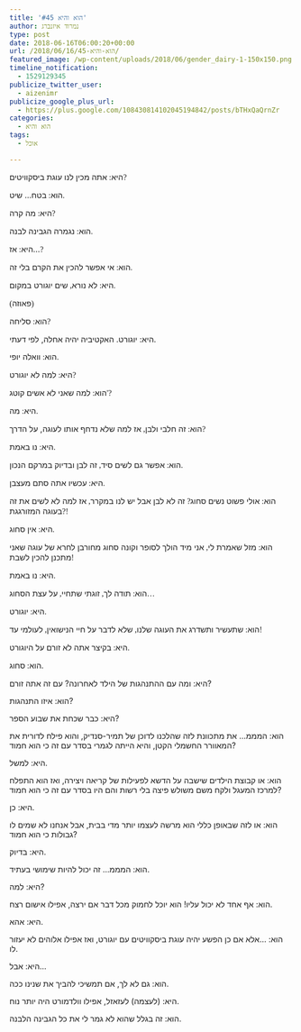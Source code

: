 ```yaml
---
title: 'הוא והיא #45'
author: נמרוד איזנברג
type: post
date: 2018-06-16T06:00:20+00:00
url: /2018/06/16/הוא-והיא-45/
featured_image: /wp-content/uploads/2018/06/gender_dairy-1-150x150.png
timeline_notification:
  - 1529129345
publicize_twitter_user:
  - aizenimr
publicize_google_plus_url:
  - https://plus.google.com/108430814102045194842/posts/bTHxQaQrnZr
categories:
  - הוא והיא
tags:
  - אוכל

---
```

<span lang="he-IL">היא</span><span style="font-family:Liberation Serif, serif;"><span lang="en-US">: </span></span><span lang="he-IL">אתה מכין לנו עוגת ביסקוויטים</span><span style="font-family:Liberation Serif, serif;"><span lang="en-US">?</span></span>

<span lang="he-IL">הוא</span><span style="font-family:Liberation Serif, serif;"><span lang="en-US">: </span></span><span lang="he-IL">בטח… שיט</span><span style="font-family:Liberation Serif, serif;"><span lang="en-US">.</span></span>

<span lang="he-IL">היא</span><span style="font-family:Liberation Serif, serif;"><span lang="en-US">: </span></span><span lang="he-IL">מה קרה</span><span style="font-family:Liberation Serif, serif;"><span lang="en-US">?</span></span>

<span lang="he-IL">הוא</span><span style="font-family:Liberation Serif, serif;"><span lang="en-US">: </span></span><span lang="he-IL">נגמרה הגבינה לבנה</span><span style="font-family:Liberation Serif, serif;"><span lang="en-US">.</span></span>

<span lang="he-IL">היא</span><span style="font-family:Liberation Serif, serif;"><span lang="en-US">: </span></span><span lang="he-IL">אז…</span><span style="font-family:Liberation Serif, serif;"><span lang="en-US">?</span></span>

<span lang="he-IL">הוא</span><span style="font-family:Liberation Serif, serif;"><span lang="en-US">: </span></span><span lang="he-IL">אי אפשר להכין את הקרם בלי זה</span><span style="font-family:Liberation Serif, serif;"><span lang="en-US">.</span></span>

<span lang="he-IL">היא</span><span style="font-family:Liberation Serif, serif;"><span lang="en-US">: </span></span><span lang="he-IL">לא נורא</span><span style="font-family:Liberation Serif, serif;"><span lang="en-US">, </span></span><span lang="he-IL">שים יוגורט במקום</span><span style="font-family:Liberation Serif, serif;"><span lang="en-US">.</span></span>

<span style="font-family:Liberation Serif, serif;"><span lang="en-US">(</span></span><span lang="he-IL">פאוזה</span><span style="font-family:Liberation Serif, serif;"><span lang="en-US">)</span></span>

<span lang="he-IL">הוא</span><span style="font-family:Liberation Serif, serif;"><span lang="en-US">: </span></span><span lang="he-IL">סליחה</span><span style="font-family:Liberation Serif, serif;"><span lang="en-US">?</span></span>

<span lang="he-IL">היא</span><span lang="en-US">: </span><span lang="he-IL">יוגורט</span><span lang="en-US">. האקטיביה יהיה אחלה, </span><span lang="he-IL">לפי דעתי</span><span lang="en-US">.</span>

<span lang="he-IL">הוא</span><span style="font-family:Liberation Serif, serif;"><span lang="en-US">: </span></span><span lang="he-IL">וואלה יופי</span><span style="font-family:Liberation Serif, serif;"><span lang="en-US">.</span></span>

<span lang="he-IL">היא</span><span style="font-family:Liberation Serif, serif;"><span lang="en-US">: </span></span><span lang="he-IL">למה לא יוגורט</span><span style="font-family:Liberation Serif, serif;"><span lang="en-US">?</span></span>

<span lang="he-IL">הוא</span><span style="font-family:Liberation Serif, serif;"><span lang="en-US">: </span></span><span lang="he-IL">למה שאני לא אשים קוטג</span><span style="font-family:Liberation Serif, serif;"><span lang="en-US">'?</span></span>

<span lang="he-IL">היא</span><span style="font-family:Liberation Serif, serif;"><span lang="en-US">: </span></span><span lang="he-IL">מה</span><span style="font-family:Liberation Serif, serif;"><span lang="en-US">.</span></span>

<span lang="he-IL">הוא</span><span style="font-family:Liberation Serif, serif;"><span lang="en-US">: </span></span><span lang="he-IL">זה חלבי ולבן</span><span style="font-family:Liberation Serif, serif;"><span lang="en-US">, </span></span><span lang="he-IL">אז למה שלא נדחף אותו לעוגה, על הדרך</span><span style="font-family:Liberation Serif, serif;"><span lang="en-US">?</span></span>

<span lang="he-IL">היא</span><span style="font-family:Liberation Serif, serif;"><span lang="en-US">: </span></span><span lang="he-IL">נו באמת</span><span style="font-family:Liberation Serif, serif;"><span lang="en-US">.</span></span>

<span lang="he-IL">הוא</span><span style="font-family:Liberation Serif, serif;"><span lang="en-US">: </span></span><span lang="he-IL">אפשר גם לשים סיד</span><span style="font-family:Liberation Serif, serif;"><span lang="en-US">, </span></span><span lang="he-IL">זה לבן ובדיוק במרקם הנכון</span><span style="font-family:Liberation Serif, serif;"><span lang="en-US">.</span></span>

<span lang="he-IL">היא</span><span style="font-family:Liberation Serif, serif;"><span lang="en-US">: </span></span><span lang="he-IL">עכשיו אתה סתם מעצבן</span><span style="font-family:Liberation Serif, serif;"><span lang="en-US">.</span></span>

<span lang="he-IL">הוא</span><span style="font-family:Liberation Serif, serif;"><span lang="en-US">: </span></span><span lang="he-IL">אולי פשוט נשים סחוג</span><span style="font-family:Liberation Serif, serif;"><span lang="en-US">? </span></span><span lang="he-IL">זה לא לבן אבל יש לנו במקרר</span><span style="font-family:Liberation Serif, serif;"><span lang="en-US">, </span></span><span lang="he-IL">אז למה לא לשים את זה בעוגה המזורגגת</span><span style="font-family:Liberation Serif, serif;"><span lang="en-US">?!</span></span>

<span lang="he-IL">היא</span><span style="font-family:Liberation Serif, serif;"><span lang="en-US">: </span></span><span lang="he-IL">אין סחוג</span><span style="font-family:Liberation Serif, serif;"><span lang="en-US">.</span></span>

<span lang="he-IL">הוא</span><span style="font-family:Liberation Serif, serif;"><span lang="en-US">: </span></span><span lang="he-IL">מזל שאמרת לי</span><span style="font-family:Liberation Serif, serif;"><span lang="en-US">, </span></span><span lang="he-IL">אני מיד הולך לסופר וקונה סחוג מחורבן לחרא של עוגה שאני מתכנן להכין לשבת</span><span style="font-family:Liberation Serif, serif;"><span lang="en-US">!</span></span>

<span lang="he-IL">היא</span><span style="font-family:Liberation Serif, serif;"><span lang="en-US">: </span></span><span lang="he-IL">נו באמת</span><span style="font-family:Liberation Serif, serif;"><span lang="en-US">.</span></span>

<span lang="he-IL">הוא</span><span style="font-family:Liberation Serif, serif;"><span lang="en-US">: </span></span><span lang="he-IL">תודה לך</span><span style="font-family:Liberation Serif, serif;"><span lang="en-US">, </span></span><span lang="he-IL">זוגתי שתחיי</span><span style="font-family:Liberation Serif, serif;"><span lang="en-US">, </span></span><span lang="he-IL">על עצת הסחוג</span><span style="font-family:Liberation Serif, serif;"><span lang="en-US">&#8230;</span></span>

<span lang="he-IL">היא</span><span style="font-family:Liberation Serif, serif;"><span lang="en-US">: </span></span><span lang="he-IL">יוגורט</span><span style="font-family:Liberation Serif, serif;"><span lang="en-US">.</span></span>

<span lang="he-IL">הוא</span><span style="font-family:Liberation Serif, serif;"><span lang="en-US">: </span></span><span lang="he-IL">שתעשיר ותשדרג את העוגה שלנו</span><span style="font-family:Liberation Serif, serif;"><span lang="en-US">, </span></span><span lang="he-IL">שלא לדבר על חיי הנישואין</span><span style="font-family:Liberation Serif, serif;"><span lang="en-US">, </span></span><span lang="he-IL">לעולמי עד</span><span style="font-family:Liberation Serif, serif;"><span lang="en-US">!</span></span>

<span lang="he-IL">היא</span><span style="font-family:Liberation Serif, serif;"><span lang="en-US">: </span></span><span lang="he-IL">בקיצר אתה לא זורם על היוגורט</span><span style="font-family:Liberation Serif, serif;"><span lang="en-US">.</span></span>

<span lang="he-IL">הוא</span><span style="font-family:Liberation Serif, serif;"><span lang="en-US">: </span></span><span lang="he-IL">סחוג.</span>

היא: ומה עם ההתנהגות של הילד לאחרונה? עם זה אתה זורם?

הוא: איזו התנהגות?

היא: כבר שכחת את שבוע הספר?

הוא: המממ&#8230; את מתכוונת לזה שהלכנו לדוכן של תמיר-סנדיק, והוא פילח לדורית את המאוורר החשמלי הקטן, והיא הייתה לגמרי בסדר עם זה כי הוא חמוד?

היא: למשל.

הוא: או קבוצת הילדים שישבה על הדשא לפעילות של קריאה ויצירה, ואז הוא התפלח למרכז המעגל ולקח משם משולש פיצה בלי רשות והם היו בסדר עם זה כי הוא חמוד?

היא: כן.

הוא: או לזה שבאופן כללי הוא מרשה לעצמו יותר מדי בבית, אבל אנחנו לא שמים לו גבולות כי הוא חמוד?

היא: בדיוק.

הוא: המממ&#8230; זה יכול להיות שימושי בעתיד.

היא: למה?

הוא: אף אחד לא יכול עליו! הוא יוכל לחמוק מכל דבר אם ירצה, אפילו אישום רצח.

היא: אהא.

הוא: &#8230;אלא אם כן הפשע יהיה עוגת ביסקוויטים עם יוגורט, ואז אפילו אלוהים לא יעזור לו.

היא: אבל&#8230;

הוא: גם לא לך, אם תמשיכי להביך את שנינו ככה.

היא: (לעצמה) לעזאזל, אפילו וולדמורט היה יותר נוח.

הוא: זה בגלל שהוא לא גמר לי את כל הגבינה הלבנה.